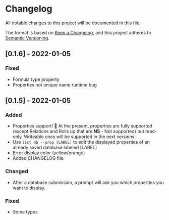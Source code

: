 # Changelog  
All notable changes to this project will be documented in this file.

The format is based on [Keep a Changelog](https://keepachangelog.com/en/1.0.0/), and this project adheres to [Semantic Versioning](https://semver.org/spec/v2.0.0.html).

## [0.1.6] - 2022-01-05
### Fixed
- Formula type property
- Properties not unique name runtime bug

## [0.1.5] - 2022-01-05
### Added
- Properties support! 🌈 At the present, properties are fully supported (except Relations and Rolls up that are __NS__ - Not supported) but read-only. Writeable ones will be supported in the next versions.  
- Use `list db --prop [LABEL]` to edit the displayed properties of an already saved database labeled [LABEL]
- Error display color (yellow/orange)
- Added CHANGELOG file.

### Changed
- After a database submission, a prompt will ask you which properties you want to display.

### Fixed
- Some typos
